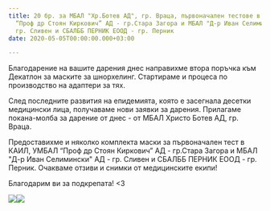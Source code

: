 ```yaml
---
title: 20 бр. за МБАЛ "Хр.Ботев АД", гр. Враца, първоначален тестове в  - КАИЛ, УМБАЛ
  “Проф др Стоян Киркович” АД - гр.Стара Загора и МБАЛ "Д-р Иван Селимински" АД -
  гр. Сливен и СБАЛББ ПЕРНИК ЕООД - гр. Перник
date: 2020-05-05T00:00:00.000+03:00

---
```

Благодарение на вашите дарения днес направихме втора поръчка към Декатлон за маските за шнорхелинг. Стартираме и процеса по производство на адаптери за тях.

След последните развития на епидемията, която е засегнала десетки медицински лица, получаваме нови заявки за дарения. Прилагаме покана-молба за дарение от днес - от МБАЛ Христо Ботев АД, гр. Враца.

Предоставихме и няколко комплекта маски за първоначален тест в КАИЛ, УМБАЛ “Проф др Стоян Киркович” АД - гр.Стара Загора и МБАЛ "Д-р Иван Селимински" АД - гр. Сливен и СБАЛББ ПЕРНИК ЕООД - гр. Перник. Очакваме отзиви и снимки от медицинските екипи!

Благодарим ви за подкрепата! <3

![](/images/e198ec3c4a731242b430b8c47a658db0.jpeg)![](/images/359bd8b3b3922098642865e6ff0f6605.jpeg)